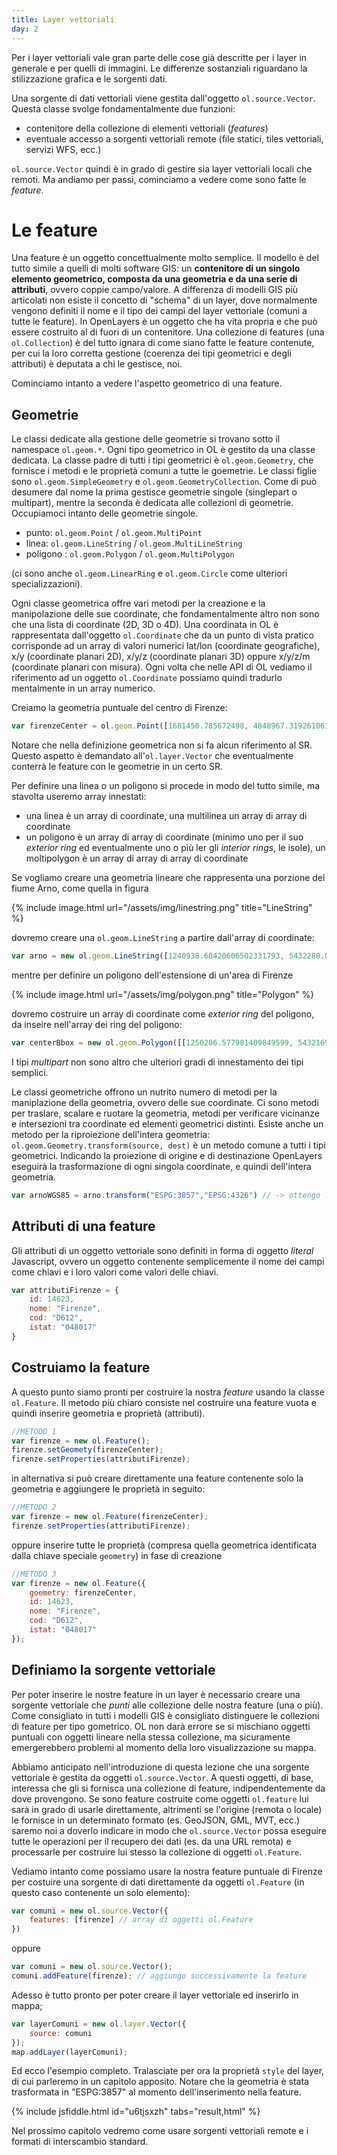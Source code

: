 ```yaml
---
title: Layer vettoriali
day: 2
---
```

Per i layer vettoriali vale gran parte delle cose già descritte per i layer in generale e per quelli di immagini. Le differenze sostanziali riguardano la stilizzazione grafica e le sorgenti dati.

Una sorgente di dati vettoriali viene gestita dall'oggetto `ol.source.Vector`. Questa classe svolge fondamentalmente due funzioni:

* contenitore della collezione di elementi vettoriali (_features_)
* eventuale accesso a sorgenti vettoriali remote (file statici, tiles vettoriali, servizi WFS, ecc.)

`ol.source.Vector` quindi è in grado di gestire sia layer vettoriali locali che remoti. Ma andiamo per passi, cominciamo a vedere come sono fatte le _feature_.

# Le feature #
Una feature è un oggetto concettualmente molto semplice. Il modello è del tutto simile a quelli di molti software GIS: un **contenitore di un singolo elemento geometrico, composta da una geometria e da una serie di attributi**, ovvero coppie campo/valore. A differenza di modelli GIS più articolati non esiste il concetto di "schema" di un layer, dove normalmente vengono definiti il nome e il tipo dei campi del layer vettoriale (comuni a tutte le feature). In OpenLayers è un oggetto che ha vita propria e che può essere costruito al di fuori di un contenitore. Una collezione di features (una `ol.Collection`) è del tutto ignara di come siano fatte le feature contenute, per cui la loro corretta gestione (coerenza dei tipi geometrici e degli attributi) è deputata a chi le gestisce, noi.

Cominciamo intanto a vedere l'aspetto geometrico di una feature.

## Geometrie ##
Le classi dedicate alla gestione delle geometrie si trovano sotto il namespace `ol.geom.*`. Ogni tipo geometrico in OL è gestito da una classe dedicata. La classe padre di tutti i tipi geometrici è `ol.geom.Geometry`, che fornisce i metodi e le proprietà comuni a tutte le goemetrie. Le classi figlie sono `ol.geom.SimpleGeometry` e `ol.geom.GeometryCollection`. Come di può desumere dal nome la prima gestisce geometrie singole (singlepart o multipart), mentre la seconda è dedicata alle collezioni di geometrie. Occupiamoci intanto delle geometrie singole.

* punto: `ol.geom.Point` / `ol.geom.MultiPoint`
* linea: `ol.geom.LineString` / `ol.geom.MultiLineString`
* poligono : `ol.geom.Polygon` / `ol.geom.MultiPolygon`

(ci sono anche `ol.geom.LinearRing` e `ol.geom.Circle` come ulteriori specializzazioni).

Ogni classe geometrica offre vari metodi per la creazione e la manipolazione delle sue coordinate, che fondamentalmente altro non sono che una lista di coordinate (2D, 3D o 4D).
Una coordinata in OL è rappresentata dall'oggetto `ol.Coordinate` che da un punto di vista pratico corrisponde ad un array di valori numerici lat/lon (coordinate geografiche), x/y (coordinate planari 2D), x/y/z (coordinate planari 3D) oppure x/y/z/m (coordinate planari con misura). Ogni volta che nelle API di OL vediamo il riferimento ad un oggetto `ol.Coordinate` possiamo quindi tradurlo mentalmente in un array numerico.

Creiamo la geometria puntuale del centro di Firenze:

```javascript
var firenzeCenter = ol.geom.Point([1681450.785672498, 4848967.319261061]);
```

Notare che nella definizione geometrica non si fa alcun riferimento al SR. Questo aspetto è demandato all'`ol.layer.Vector` che eventualmente conterrà le feature con le geometrie in un certo SR.

Per definire una linea o un poligono si procede in modo del tutto simile, ma stavolta useremo array innestati:

* una linea è un array di coordinate, una multilinea un array di array di coordinate
* un poligono è un array di array di coordinate (minimo uno per il suo _exterior ring_ ed eventualmente uno o più ler gli _interior rings_, le isole), un moltipolygon è un array di array di array di coordinate

Se vogliamo creare una geometria lineare che rappresenta una porzione del fiume Arno, come quella in figura

{% include image.html url="/assets/img/linestring.png" title="LineString" %}

dovremo creare una `ol.geom.LineString` a partire dall'array di coordinate:

```javascript
var arno = new ol.geom.LineString([1240938.68420606502331793, 5432280.02825019601732492],[1243365.98971865512430668, 5432809.62218021601438522],[1245462.2990249830763787, 5433052.35273147467523813],[1246653.88536752760410309, 5432897.88783521857112646],[1248352.99922634079121053, 5431750.43432017602026463],[1252170.48880523280240595, 5429896.85556510742753744],[1255127.38824784266762435, 5428992.13260132353752851],[1257245.76396792149171233, 5429323.12880758568644524],[1259055.2098954888060689, 5428705.2692225631326437])
```

mentre per definire un poligono dell'estensione di un'area di Firenze

{% include image.html url="/assets/img/polygon.png" title="Polygon" %}

dovremo costruire un array di coordinate come _exterior ring_ del poligono, da inseire nell'array dei ring del poligono:

```javascript
var centerBbox = new ol.geom.Polygon([[1250206.577981409849599, 5432169.69618144258856773],[1250206.577981409849599, 5427315.08515626192092896],[1255303.91955784941092134, 5427315.08515626192092896],[1255303.91955784941092134, 5432169.69618144258856773],[1250206.577981409849599, 5432169.69618144258856773]])
```

I tipi _multipart_ non sono altro che ulteriori gradi di innestamento dei tipi semplici.

Le classi geometriche offrono un nutrito numero di metodi per la maniplazione della geometria, ovvero delle sue coordinate. Ci sono metodi per traslare, scalare e ruotare la geometria, metodi per verificare vicinanze e intersezioni tra coordinate ed elementi geometrici distinti. Esiste anche un metodo per la riproiezione dell'intera geometria: `ol.geom.Geometry.transform(source, dest)` è un metodo comune a tutti i tipi geometrici. Indicando la proiezione di origine e di destinazione OpenLayers eseguirà la trasformazione di ogni singola coordinate, e quindi dell'intera geometria.

```javascript
var arnoWGS85 = arno.transform("ESPG:3857","EPSG:4326") // -> ottengo la LineString con coordinate WGS84
```

## Attributi di una feature ##
Gli attributi di un oggetto vettoriale sono definiti in forma di oggetto _literal_ Javascript, ovvero un oggetto contenente semplicemente il nome dei campi come chiavi e i loro valori come valori delle chiavi.

```javascript
var attributiFirenze = {
    id: 14623,
    nome: "Firenze",
    cod: "D612",
    istat: "048017"
}
```

## Costruiamo la feature ##
A questo punto siamo pronti per costruire la nostra _feature_ usando la classe `ol.Feature`. Il metodo più chiaro consiste nel costruire una feature vuota e quindi inserire geometria e proprietà (attributi).

```javascript
//METODO 1
var firenze = new ol.Feature();
firenze.setGeomety(firenzeCenter);
firenze.setProperties(attributiFirenze);
```

in alternativa si può creare direttamente una feature contenente solo la geometria e aggiungere le proprietà in seguito:

```javascript
//METODO 2
var firenze = new ol.Feature(firenzeCenter);
firenze.setProperties(attributiFirenze);
```

oppure inserire tutte le proprietà (compresa quella geometrica identificata dalla chiave speciale `geometry`) in fase di creazione

```javascript
//METODO 3
var firenze = new ol.Feature({
    goemetry: firenzeCenter,
    id: 14623,
    nome: "Firenze",
    cod: "D612",
    istat: "048017"
});
```

## Definiamo la sorgente vettoriale ##
Per poter inserire le nostre feature in un layer è necessario creare una sorgente vettoriale che _punti_ alle collezione delle nostra feature (una o più). Come consigliato in tutti i modelli GIS è consigliato distinguere le collezioni di feature per tipo gometrico. OL non darà errore se si mischiano oggetti puntuali con oggetti lineare nella stessa collezione, ma sicuramente emergerebbero problemi al momento della loro visualizzazione su mappa.

Abbiamo anticipato nell'introduzione di questa lezione che una sorgente vettoriale è gestita da oggetti `ol.source.Vector`. A questi oggetti, di base, interessa che gli si fornisca una collezione di feature, indipendentemente da dove provengono. Se sono feature costruite come oggetti `ol.feature` lui sarà in grado di usarle direttamente, altrimenti se l'origine (remota o locale) le fornisce in un determinato formato (es. GeoJSON, GML, MVT, ecc.) saremo noi a doverlo indicare in modo che `ol.source.Vector` possa eseguire tutte le operazioni per il recupero dei dati (es. da una URL remota) e processarle per costruire lui stesso la collezione di oggetti `ol.Feature`.

Vediamo intanto come possiamo usare la nostra feature puntuale di Firenze per costuire una sorgente di dati direttamente da oggetti `ol.Feature` (in questo caso contenente un solo elemento):

```javascript
var comuni = new ol.source.Vector({
    features: [firenze] // array di oggetti ol.Feature
})
```

oppure

```javascript
var comuni = new ol.source.Vector();
comuni.addFeature(firenze); // aggiungo successivamente la feature
```

Adesso è tutto pronto per poter creare il layer vettoriale ed inserirlo in mappa;

```javascript
var layerComuni = new ol.layer.Vector({
    source: comuni
});
map.addLayer(layerComuni);
```

Ed ecco l'esempio completo. Tralasciate per ora la proprietà `style` del layer, di cui parleremo in un capitolo apposito.
Notare che la geometria è stata trasformata in "ESPG:3857" al momento dell'inserimento nella feature.

{% include jsfiddle.html id="u6tjsxzh" tabs="result,html" %}

Nel prossimo capitolo vedremo come usare sorgenti vettoriali remote e i formati di interscambio standard.
 